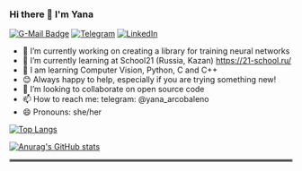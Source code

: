 ### Hi there 👋 I'm Yana
[![G-Mail Badge](https://img.shields.io/badge/-Gmail-EA4335?style=flat-square&logo=Gmail&logoColor=white&color=red)](mailto://lisyatnizza@gmail.com)
[![Telegram](https://img.shields.io/badge/Telegram-2CA5E0?style=for-the-badge&logo=telegram&logoColor=white)](https://t.me/yana_arcobaleno)
[![LinkedIn](https://img.shields.io/badge/linkedin-%230077B5.svg?style=for-the-badge&logo=linkedin&logoColor=white)](https://www.linkedin.com/in/yana-lysova)
- 🔭 I’m currently working on creating a library for training neural networks
- 🌱 I’m currently learning at School21 (Russia, Kazan) https://21-school.ru/
- 🐍 I am learning Computer Vision, Python, C and C++
- 😊 Always happy to help, especially if you are trying something new!
- 💞️ I’m looking to collaborate on open source code
- 📫 How to reach me: telegram: @yana_arcobaleno
- 😄 Pronouns: she/her


[![Top Langs](https://github-readme-stats.vercel.app/api/top-langs/?username=venera111&exclude_repo=sql,statistics,customer_churn,tariff_analysis,research_on_the_reliability_of_borrowers,research_on_apartment_listings,rate_recommendation)](https://github.com/anuraghazra/github-readme-stats)


[![Anurag's GitHub stats](https://github-readme-stats.vercel.app/api?username=venera111&theme=material-palenight&show_icons=true)](https://github.com/anuraghazra/github-readme-stats)  
<hr style="border:2px solid gray"> </hr>
